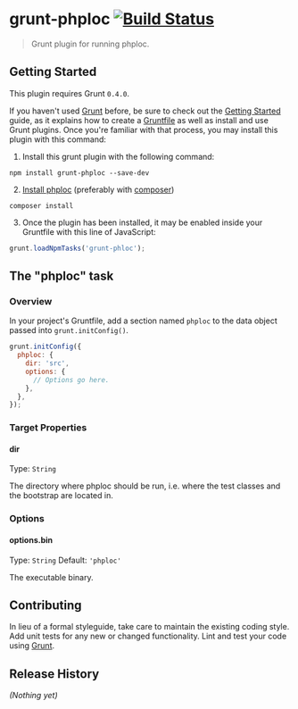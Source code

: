 # grunt-phploc [![Build Status](https://travis-ci.org/atouchard/grunt-phploc.svg?branch=master)](https://travis-ci.org/atouchard/grunt-phploc)

> Grunt plugin for running phploc.

## Getting Started

This plugin requires Grunt `0.4.0`.

If you haven't used [Grunt](http://gruntjs.com/) before, be sure to check out the [Getting Started](http://gruntjs.com/getting-started) guide, as it explains how to create a [Gruntfile](http://gruntjs.com/sample-gruntfile) as well as install and use Grunt plugins. Once you're familiar with that process, you may install this plugin with this command:

1. Install this grunt plugin with the following command:

  ```shell
  npm install grunt-phploc --save-dev
  ```


2. [Install phploc](https://github.com/sebastianbergmann/phploc#installation) (preferably with [composer](https://github.com/composer/composer))

  ```shell
  composer install
  ```


3. Once the plugin has been installed, it may be enabled inside your Gruntfile with this line of JavaScript:

  ```js
  grunt.loadNpmTasks('grunt-phloc');
  ```


## The "phploc" task

### Overview
In your project's Gruntfile, add a section named `phploc` to the data object passed into `grunt.initConfig()`.

```js
grunt.initConfig({
  phploc: {
    dir: 'src',
    options: {
      // Options go here.
    },
  },
});
```

### Target Properties
#### dir
Type: `String`

The directory where phploc should be run, i.e. where the test classes and the bootstrap are located in.

### Options
#### options.bin
Type: `String`  Default: `'phploc'`

The executable binary.

## Contributing
In lieu of a formal styleguide, take care to maintain the existing coding style. Add unit tests for any new or changed functionality. Lint and test your code using [Grunt](http://gruntjs.com/).

## Release History
_(Nothing yet)_
